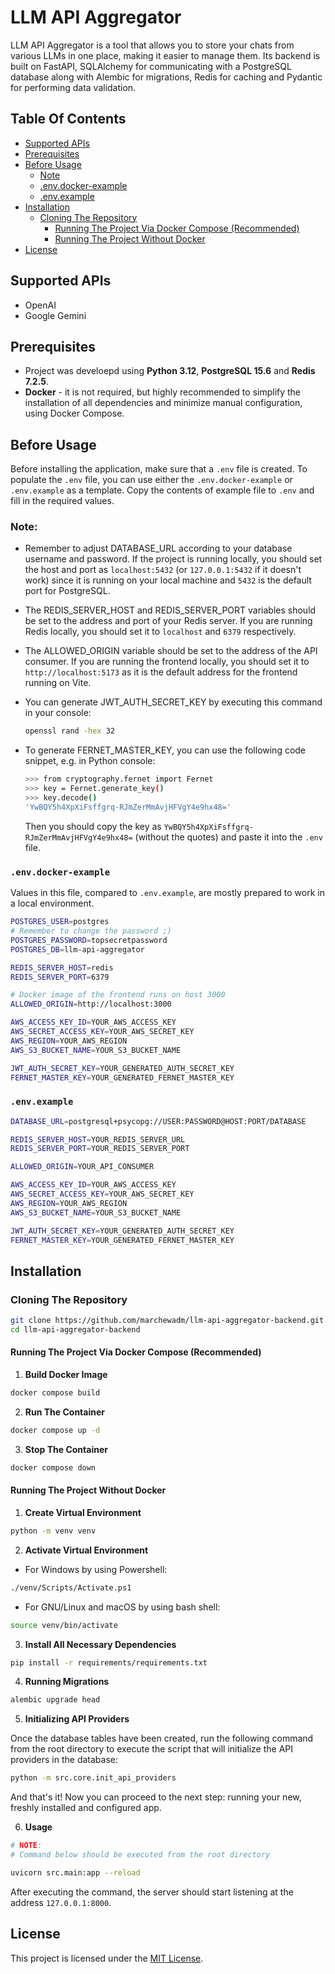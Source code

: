 # LLM API Aggregator

LLM API Aggregator is a tool that allows you to store your chats from various LLMs in one place, making it easier to manage them.
Its backend is built on FastAPI, SQLAlchemy for communicating with a PostgreSQL database along with Alembic for migrations, Redis for caching and Pydantic for performing data validation.

## Table Of Contents

- [Supported APIs](#supported-apis)
- [Prerequisites](#prerequisites)
- [Before Usage](#before-usage)
  - [Note](#note)
  - [.env.docker-example](#envdocker-example)
  - [.env.example](#envexample)
- [Installation](#installation)
  - [Cloning The Repository](#cloning-the-repository)
    - [Running The Project Via Docker Compose (Recommended)](#running-the-project-via-docker-compose-recommended)
    - [Running The Project Without Docker](#running-the-project-without-docker)
- [License](#license)


## Supported APIs

- OpenAI
- Google Gemini

## Prerequisites

- Project was develoepd using **Python 3.12**, **PostgreSQL 15.6** and **Redis 7.2.5**.
- **Docker** - it is not required, but highly recommended to simplify the installation of all dependencies and minimize manual configuration, using Docker Compose.

## Before Usage

Before installing the application, make sure that a `.env` file is created. To populate the `.env` file, you can use either the `.env.docker-example` or `.env.example` as a template. Copy the contents of example file to `.env` and fill in the required values.

### Note:

- Remember to adjust DATABASE_URL according to your database username and password. If the project is running locally, you should set the host and port as `localhost:5432` (or `127.0.0.1:5432` if it doesn't work) since it is running on your local machine and `5432` is the default port for PostgreSQL.

- The REDIS_SERVER_HOST and REDIS_SERVER_PORT variables should be set to the address and port of your Redis server. If you are running Redis locally, you should set it to `localhost` and `6379` respectively.

- The ALLOWED_ORIGIN variable should be set to the address of the API consumer. If you are running the frontend locally, you should set it to `http://localhost:5173` as it is the default address for the frontend running on Vite.

- You can generate JWT_AUTH_SECRET_KEY by executing this command in your console:

  ```bash
  openssl rand -hex 32
  ```

- To generate FERNET_MASTER_KEY, you can use the following code snippet, e.g. in Python console:
  ```bash
  >>> from cryptography.fernet import Fernet
  >>> key = Fernet.generate_key()
  >>> key.decode()
  'YwBQY5h4XpXiFsffgrq-RJmZerMmAvjHFVgY4e9hx48='
  ```
  Then you should copy the key as `YwBQY5h4XpXiFsffgrq-RJmZerMmAvjHFVgY4e9hx48=` (without the quotes) and paste it into the `.env` file.

### `.env.docker-example`

Values in this file, compared to `.env.example`, are mostly prepared to work in a local environment.

```bash
POSTGRES_USER=postgres
# Remember to change the password ;)
POSTGRES_PASSWORD=topsecretpassword
POSTGRES_DB=llm-api-aggregator

REDIS_SERVER_HOST=redis
REDIS_SERVER_PORT=6379

# Docker image of the frontend runs on host 3000
ALLOWED_ORIGIN=http://localhost:3000

AWS_ACCESS_KEY_ID=YOUR_AWS_ACCESS_KEY
AWS_SECRET_ACCESS_KEY=YOUR_AWS_SECRET_KEY
AWS_REGION=YOUR_AWS_REGION
AWS_S3_BUCKET_NAME=YOUR_S3_BUCKET_NAME

JWT_AUTH_SECRET_KEY=YOUR_GENERATED_AUTH_SECRET_KEY
FERNET_MASTER_KEY=YOUR_GENERATED_FERNET_MASTER_KEY
```

### `.env.example`

```bash
DATABASE_URL=postgresql+psycopg://USER:PASSWORD@HOST:PORT/DATABASE

REDIS_SERVER_HOST=YOUR_REDIS_SERVER_URL
REDIS_SERVER_PORT=YOUR_REDIS_SERVER_PORT

ALLOWED_ORIGIN=YOUR_API_CONSUMER

AWS_ACCESS_KEY_ID=YOUR_AWS_ACCESS_KEY
AWS_SECRET_ACCESS_KEY=YOUR_AWS_SECRET_KEY
AWS_REGION=YOUR_AWS_REGION
AWS_S3_BUCKET_NAME=YOUR_S3_BUCKET_NAME

JWT_AUTH_SECRET_KEY=YOUR_GENERATED_AUTH_SECRET_KEY
FERNET_MASTER_KEY=YOUR_GENERATED_FERNET_MASTER_KEY
```

## Installation

### Cloning The Repository

```bash
git clone https://github.com/marchewadm/llm-api-aggregator-backend.git
cd llm-api-aggregator-backend
```

#### Running The Project Via Docker Compose (Recommended)

1. **Build Docker Image**

```bash
docker compose build
```

2. **Run The Container**

```bash
docker compose up -d
```

3. **Stop The Container**

```bash
docker compose down
```

#### Running The Project Without Docker

1. **Create Virtual Environment**

```bash
python -m venv venv
```

2. **Activate Virtual Environment**

- For Windows by using Powershell:

```bash
./venv/Scripts/Activate.ps1
```

- For GNU/Linux and macOS by using bash shell:

```bash
source venv/bin/activate
```

3. **Install All Necessary Dependencies**

```bash
pip install -r requirements/requirements.txt
```

4. **Running Migrations**

```bash
alembic upgrade head
```

5. **Initializing API Providers**

Once the database tables have been created, run the following command from the root directory to execute the script that will initialize the API providers in the database:

```bash
python -m src.core.init_api_providers
```

And that's it! Now you can proceed to the next step: running your new, freshly installed and configured app.

6. **Usage**

```bash
# NOTE:
# Command below should be executed from the root directory

uvicorn src.main:app --reload
```

After executing the command, the server should start listening at the address `127.0.0.1:8000`.

## License

This project is licensed under the [MIT License](https://choosealicense.com/licenses/mit/).
